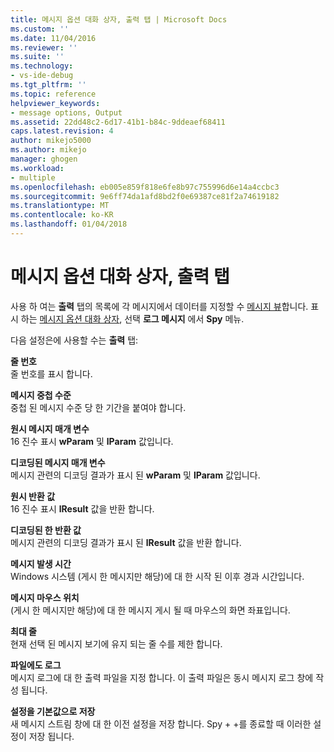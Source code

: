 ```yaml
---
title: 메시지 옵션 대화 상자, 출력 탭 | Microsoft Docs
ms.custom: ''
ms.date: 11/04/2016
ms.reviewer: ''
ms.suite: ''
ms.technology:
- vs-ide-debug
ms.tgt_pltfrm: ''
ms.topic: reference
helpviewer_keywords:
- message options, Output
ms.assetid: 22dd48c2-6d17-41b1-b84c-9ddeaef68411
caps.latest.revision: 4
author: mikejo5000
ms.author: mikejo
manager: ghogen
ms.workload:
- multiple
ms.openlocfilehash: eb005e859f818e6fe8b97c755996d6e14a4ccbc3
ms.sourcegitcommit: 9e6ff74da1afd8bd2f0e69387ce81f2a74619182
ms.translationtype: MT
ms.contentlocale: ko-KR
ms.lasthandoff: 01/04/2018
---
```

# <a name="output-tab-message-options-dialog-box"></a>메시지 옵션 대화 상자, 출력 탭
사용 하 여는 **출력** 탭의 목록에 각 메시지에서 데이터를 지정할 수 [메시지 뷰](../debugger/messages-view.md)합니다. 표시 하는 [메시지 옵션 대화 상자](../debugger/message-options-dialog-box.md), 선택 **로그 메시지** 에서 **Spy** 메뉴.  
  
 다음 설정은에 사용할 수는 **출력** 탭:  
  
 **줄 번호**  
 줄 번호를 표시 합니다.  
  
 **메시지 중첩 수준**  
 중첩 된 메시지 수준 당 한 기간을 붙여야 합니다.  
  
 **원시 메시지 매개 변수**  
 16 진수 표시 **wParam** 및 **lParam** 값입니다.  
  
 **디코딩된 메시지 매개 변수**  
 메시지 관련의 디코딩 결과가 표시 된 **wParam** 및 **lParam** 값입니다.  
  
 **원시 반환 값**  
 16 진수 표시 **lResult** 값을 반환 합니다.  
  
 **디코딩된 한 반환 값**  
 메시지 관련의 디코딩 결과가 표시 된 **lResult** 값을 반환 합니다.  
  
 **메시지 발생 시간**  
 Windows 시스템 (게시 한 메시지만 해당)에 대 한 시작 된 이후 경과 시간입니다.  
  
 **메시지 마우스 위치**  
 (게시 한 메시지만 해당)에 대 한 메시지 게시 될 때 마우스의 화면 좌표입니다.  
  
 **최대 줄**  
 현재 선택 된 메시지 보기에 유지 되는 줄 수를 제한 합니다.  
  
 **파일에도 로그**  
 메시지 로그에 대 한 출력 파일을 지정 합니다. 이 출력 파일은 동시 메시지 로그 창에 작성 됩니다.  
  
 **설정을 기본값으로 저장**  
 새 메시지 스트림 창에 대 한 이전 설정을 저장 합니다. Spy + +를 종료할 때 이러한 설정이 저장 됩니다.